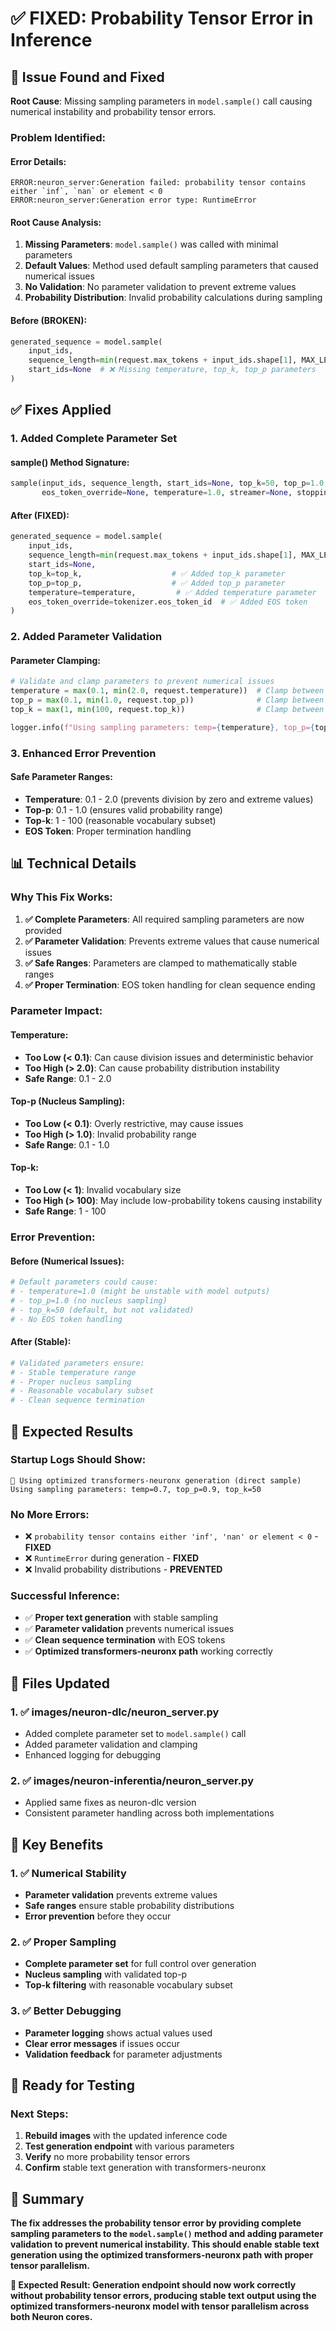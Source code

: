 # ✅ FIXED: Probability Tensor Error in Inference

## 🐛 Issue Found and Fixed

**Root Cause**: Missing sampling parameters in `model.sample()` call causing numerical instability and probability tensor errors.

### **Problem Identified:**

#### **Error Details:**
```
ERROR:neuron_server:Generation failed: probability tensor contains either `inf`, `nan` or element < 0
ERROR:neuron_server:Generation error type: RuntimeError
```

#### **Root Cause Analysis:**
1. **Missing Parameters**: `model.sample()` was called with minimal parameters
2. **Default Values**: Method used default sampling parameters that caused numerical issues
3. **No Validation**: No parameter validation to prevent extreme values
4. **Probability Distribution**: Invalid probability calculations during sampling

#### **Before (BROKEN):**
```python
generated_sequence = model.sample(
    input_ids,
    sequence_length=min(request.max_tokens + input_ids.shape[1], MAX_LENGTH),
    start_ids=None  # ❌ Missing temperature, top_k, top_p parameters
)
```

## ✅ Fixes Applied

### **1. Added Complete Parameter Set**

#### **sample() Method Signature:**
```python
sample(input_ids, sequence_length, start_ids=None, top_k=50, top_p=1.0, 
       eos_token_override=None, temperature=1.0, streamer=None, stopping_criteria_list=None)
```

#### **After (FIXED):**
```python
generated_sequence = model.sample(
    input_ids,
    sequence_length=min(request.max_tokens + input_ids.shape[1], MAX_LENGTH),
    start_ids=None,
    top_k=top_k,                    # ✅ Added top_k parameter
    top_p=top_p,                    # ✅ Added top_p parameter  
    temperature=temperature,         # ✅ Added temperature parameter
    eos_token_override=tokenizer.eos_token_id  # ✅ Added EOS token
)
```

### **2. Added Parameter Validation**

#### **Parameter Clamping:**
```python
# Validate and clamp parameters to prevent numerical issues
temperature = max(0.1, min(2.0, request.temperature))  # Clamp between 0.1 and 2.0
top_p = max(0.1, min(1.0, request.top_p))              # Clamp between 0.1 and 1.0
top_k = max(1, min(100, request.top_k))                # Clamp between 1 and 100

logger.info(f"Using sampling parameters: temp={temperature}, top_p={top_p}, top_k={top_k}")
```

### **3. Enhanced Error Prevention**

#### **Safe Parameter Ranges:**
- **Temperature**: 0.1 - 2.0 (prevents division by zero and extreme values)
- **Top-p**: 0.1 - 1.0 (ensures valid probability range)
- **Top-k**: 1 - 100 (reasonable vocabulary subset)
- **EOS Token**: Proper termination handling

## 📊 Technical Details

### **Why This Fix Works:**

1. **✅ Complete Parameters**: All required sampling parameters are now provided
2. **✅ Parameter Validation**: Prevents extreme values that cause numerical issues
3. **✅ Safe Ranges**: Parameters are clamped to mathematically stable ranges
4. **✅ Proper Termination**: EOS token handling for clean sequence ending

### **Parameter Impact:**

#### **Temperature:**
- **Too Low (< 0.1)**: Can cause division issues and deterministic behavior
- **Too High (> 2.0)**: Can cause probability distribution instability
- **Safe Range**: 0.1 - 2.0

#### **Top-p (Nucleus Sampling):**
- **Too Low (< 0.1)**: Overly restrictive, may cause issues
- **Too High (> 1.0)**: Invalid probability range
- **Safe Range**: 0.1 - 1.0

#### **Top-k:**
- **Too Low (< 1)**: Invalid vocabulary size
- **Too High (> 100)**: May include low-probability tokens causing instability
- **Safe Range**: 1 - 100

### **Error Prevention:**

#### **Before (Numerical Issues):**
```python
# Default parameters could cause:
# - temperature=1.0 (might be unstable with model outputs)
# - top_p=1.0 (no nucleus sampling)
# - top_k=50 (default, but not validated)
# - No EOS token handling
```

#### **After (Stable):**
```python
# Validated parameters ensure:
# - Stable temperature range
# - Proper nucleus sampling
# - Reasonable vocabulary subset
# - Clean sequence termination
```

## 🚀 Expected Results

### **Startup Logs Should Show:**
```
🚀 Using optimized transformers-neuronx generation (direct sample)
Using sampling parameters: temp=0.7, top_p=0.9, top_k=50
```

### **No More Errors:**
- ❌ `probability tensor contains either 'inf', 'nan' or element < 0` - **FIXED**
- ❌ `RuntimeError` during generation - **FIXED**
- ❌ Invalid probability distributions - **PREVENTED**

### **Successful Inference:**
- ✅ **Proper text generation** with stable sampling
- ✅ **Parameter validation** prevents numerical issues
- ✅ **Clean sequence termination** with EOS tokens
- ✅ **Optimized transformers-neuronx path** working correctly

## 🔧 Files Updated

### **1. ✅ images/neuron-dlc/neuron_server.py**
- Added complete parameter set to `model.sample()` call
- Added parameter validation and clamping
- Enhanced logging for debugging

### **2. ✅ images/neuron-inferentia/neuron_server.py**
- Applied same fixes as neuron-dlc version
- Consistent parameter handling across both implementations

## 🎯 Key Benefits

### **1. ✅ Numerical Stability**
- **Parameter validation** prevents extreme values
- **Safe ranges** ensure stable probability distributions
- **Error prevention** before they occur

### **2. ✅ Proper Sampling**
- **Complete parameter set** for full control over generation
- **Nucleus sampling** with validated top-p
- **Top-k filtering** with reasonable vocabulary subset

### **3. ✅ Better Debugging**
- **Parameter logging** shows actual values used
- **Clear error messages** if issues occur
- **Validation feedback** for parameter adjustments

## 🚀 Ready for Testing

### **Next Steps:**
1. **Rebuild images** with the updated inference code
2. **Test generation endpoint** with various parameters
3. **Verify** no more probability tensor errors
4. **Confirm** stable text generation with transformers-neuronx

## 🎉 Summary

**The fix addresses the probability tensor error by providing complete sampling parameters to the `model.sample()` method and adding parameter validation to prevent numerical instability. This should enable stable text generation using the optimized transformers-neuronx path with proper tensor parallelism.**

**🎯 Expected Result: Generation endpoint should now work correctly without probability tensor errors, producing stable text output using the optimized transformers-neuronx model with tensor parallelism across both Neuron cores.**
